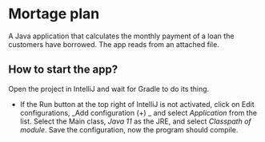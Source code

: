 # Mortage plan
A Java application that calculates the monthly payment of a loan the customers have borrowed. 
The app reads from an attached file.

## How to start the app?


Open the project in IntelliJ and wait for Gradle to do its thing.

- If the Run button at the top right of IntelliJ is not activated, click on Edit configurations, _Add configuration (+) _ and select _Application_ from the list.
  Select the Main class, _Java 11_ as the JRE, and select _Classpath of module_. 
  Save the configuration, now the program should compile.

